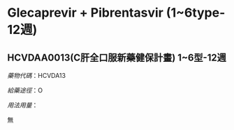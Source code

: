 # Glecaprevir + Pibrentasvir (1~6type-12週)

## HCVDAA0013(C肝全口服新藥健保計畫) 1~6型-12週

*藥物代碼*：HCVDA13

*給藥途徑*：O

*用法用量*：

無

